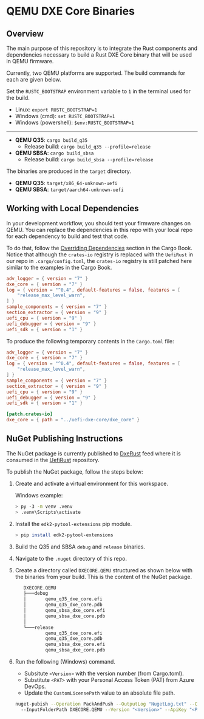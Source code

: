 # QEMU DXE Core Binaries

## Overview

The main purpose of this repository is to integrate the Rust components and dependencies necessary to build a Rust
DXE Core binary that will be used in QEMU firmware.

Currently, two QEMU platforms are supported. The build commands for each are given below.

Set the `RUSTC_BOOTSTRAP` environment variable to `1` in the terminal used for the build.

- Linux: `export RUSTC_BOOTSTRAP=1`
- Windows (cmd): `set RUSTC_BOOTSTRAP=1`
- Windows (powershell): `$env:RUSTC_BOOTSTRAP=1`

---

- **QEMU Q35**: `cargo build_q35`
  - Release build: `cargo build_q35 --profile=release`
- **QEMU SBSA**: `cargo build_sbsa`
  - Release build: `cargo build_sbsa --profile=release`

The binaries are produced in the `target` directory.

- **QEMU Q35**: `target/x86_64-unknown-uefi`
- **QEMU SBSA**: `target/aarch64-unknown-uefi`

## Working with Local Dependencies

In your development workflow, you should test your firmware changes on QEMU. You can replace the dependencies in this
repo with your local repo for each dependency to build and test that code.

To do that, follow the [Overriding Dependencies](https://doc.rust-lang.org/cargo/reference/overriding-dependencies.html)
section in the Cargo Book. Notice that although the `crates-io` registry is replaced with the `UefiRust` in our repo
in `.cargo/config.toml`, the `crates-io` registry is still patched here similar to the examples in the Cargo Book.

```toml
adv_logger = { version = "7" }
dxe_core = { version = "7" }
log = { version = "^0.4", default-features = false, features = [
    "release_max_level_warn",
] }
sample_components = { version = "7" }
section_extractor = { version = "9" }
uefi_cpu = { version = "9" }
uefi_debugger = { version = "9" }
uefi_sdk = { version = "1" }
```

To produce the following temporary contents in the `Cargo.toml` file:

```toml
adv_logger = { version = "7" }
dxe_core = { version = "7" }
log = { version = "^0.4", default-features = false, features = [
    "release_max_level_warn",
] }
sample_components = { version = "7" }
section_extractor = { version = "9" }
uefi_cpu = { version = "9" }
uefi_debugger = { version = "9" }
uefi_sdk = { version = "1" }

[patch.crates-io]
dxe_core = { path = "../uefi-dxe-core/dxe_core" }
```

## NuGet Publishing Instructions

The NuGet package is currently published to [DxeRust](https://dev.azure.com/microsoft/MsUEFI/_artifacts/feed/DxeRust)
feed where it is consumed in the [UefiRust](https://dev.azure.com/microsoft/MsUEFI/_git/UefiRust) repository.

To publish the NuGet package, follow the steps below:

1. Create and activate a virtual environment for this workspace.

    Windows example:

    ```bash
    > py -3 -m venv .venv
    > .venv\Scripts\activate
    ```

2. Install the `edk2-pytool-extensions` pip module.

    ```bash
    > pip install edk2-pytool-extensions
    ```

3. Build the Q35 and SBSA `debug` and `release` binaries.

4. Navigate to the `.nuget` directory of this repo.

5. Create a directory called `DXECORE.QEMU` structured as shown below with the binaries from your build. This is the
   content of the NuGet package.

    ```txt
       DXECORE.QEMU
       ├───debug
       │       qemu_q35_dxe_core.efi
       │       qemu_q35_dxe_core.pdb
       │       qemu_sbsa_dxe_core.efi
       │       qemu_sbsa_dxe_core.pdb
       │
       └───release
               qemu_q35_dxe_core.efi
               qemu_q35_dxe_core.pdb
               qemu_sbsa_dxe_core.efi
               qemu_sbsa_dxe_core.pdb
    ```

6. Run the following (Windows) command.
   - Subsitute `<Version>` with the version number (from Cargo.toml).
   - Substitute `<PAT>` with your Personal Access Token (PAT) from Azure DevOps.
   - Update the `CustomLicensePath` value to an absolute file path.

    ```bash
    nuget-pubish --Operation PackAndPush --OutputLog "NugetLog.txt" --ConfigFilePath dxe_core_config.yaml^
      --InputFolderPath DXECORE.QEMU --Version "<Version>" --ApiKey "<PAT>" --CustomLicensePath license.txt
    ```
